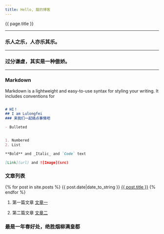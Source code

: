 ```yaml
---
title: Hello, 龍的博客
---
```


{{ page.title }}

---
### 乐人之乐，人亦乐其乐。
---
### 过分谦虚，其实是一种傲娇。
---


### Markdown


Markdown is a lightweight and easy-to-use syntax for styling your writing. It includes conventions for


```markdown

# HI！
## I am Lulongfei
### 来我们一起搞点事情吧 

- Bulleted


1. Numbered
2. List

**Bold** and _Italic_ and `Code` text

[Link](url) and ![Image](src)
```








### 文章列表

{% for post in site.posts %}
{{ post.date|date_to_string }} <a href='{{ site.baseurl }}{{ post.url }}'>{{ post.title }}</a>
{% endfor %}

 

<div style="display:none">![Image](https://spring-packer.github.io/parker/imgs/1.jpg</div>




1. 第一篇文章 [文章一](https://spring-packer.github.io/parker/2019/05/21/%E7%AC%AC%E4%B8%80%E7%AF%87%E6%96%87%E7%AB%A0.html)

2. 第二篇文章 [文章二](https://spring-packer.github.io/parker/2019/05/21/%E7%AC%AC%E4%B8%80%E7%AF%87%E6%96%87%E7%AB%A0.html)


### 最是一年春好处，绝胜烟柳满皇都


